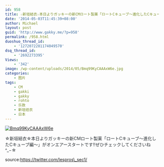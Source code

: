 ```yaml
---
id: 958
title: ☆新垣結衣☆本日よりガッキーの新CMロート製薬「ロートCキューブ〜進化したCキューブ編〜」
date: '2014-05-03T11:45:39+08:00'
author: Michael
layout: post
guid: 'http://www.gakky.me/?p=958'
permalink: /958.html
duoshuo_thread_id:
    - '1272072281174049570'
dsq_thread_id:
    - '2692273395'
Views:
    - '342'
image: /wp-content/uploads/2014/05/Bmq99KyCAAAxW6e.jpg
categories:
    - 图片
tags:
    - CM
    - gakki
    - gakky
    - rohto
    - 乐敦
    - 新垣结衣
    - 日本
---
```


[![Bmq99KyCAAAxW6e](http://www.yui-aragaki.org/wp-content/uploads/2014/05/Bmq99KyCAAAxW6e.jpg)](http://www.yui-aragaki.org/wp-content/uploads/2014/05/Bmq99KyCAAAxW6e.jpg "Bmq99KyCAAAxW6e")

<span style="color: #292f33;">☆新垣結衣☆本日よりガッキーの新CMロート製薬「ロートCキューブ〜進化したCキューブ編〜」がオンエアースタートです‼︎ぜひチェックしてくださいね^\_−☆</span>

source:https://twitter.com/lespros\_sec1/